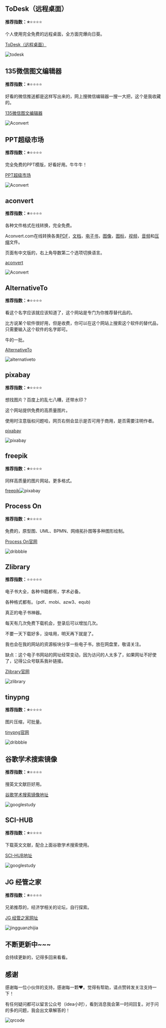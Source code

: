 
## ToDesk（远程桌面）

**推荐指数：⭐️**⭐️⭐️⭐️⭐️

个人使用完全免费的远程桌面，全方面完爆向日葵。

[ToDesk（远程桌面）](https://www.todesk.com/)

![todesk](https://cdn.jsdelivr.net/gh/CoderSJX/nullpointer@master/static/images/todesk.png)



## 135微信图文编辑器

**推荐指数：⭐️**⭐️⭐️⭐️⭐️

好看的微信推送都是这样写出来的，网上搜微信编辑器一搜一大把，这个是我收藏的。

[135微信图文编辑器](https://www.135editor.com/)

![Aconvert](https://cdn.jsdelivr.net/gh/CoderSJX/nullpointer@master/static/images/we-edit.png)



## PPT超级市场

**推荐指数：⭐️**⭐️⭐️⭐️⭐️

完全免费的PPT模版，好看好用。牛牛牛！

[PPT超级市场](https://www.pptsupermarket.com/)

![Aconvert](https://cdn.jsdelivr.net/gh/CoderSJX/nullpointer@master/static/images/super-ppt.png)



## aconvert

**推荐指数：⭐️**⭐️⭐️⭐️⭐️

各种文件格式在线转换，完全免费。

Aconvert.com在线转换各类[PDF](https://www.aconvert.com/cn/pdf/)，[文档](https://www.aconvert.com/cn/document/)，[电子书](https://www.aconvert.com/cn/ebook/)，[图像](https://www.aconvert.com/cn/image/)，[图标](https://www.aconvert.com/cn/icon/)，[视频](https://www.aconvert.com/cn/video/)，[音频](https://www.aconvert.com/cn/audio/)和[压缩](https://www.aconvert.com/cn/archive/)文件。

页面有中文版的，右上角导数第二个选项切换语言。

[aconvert](https://www.aconvert.com/cn/)

![Aconvert](https://cdn.jsdelivr.net/gh/CoderSJX/nullpointer@master/static/images/aconvert.png)



## AlternativeTo

**推荐指数：⭐️**⭐️⭐️⭐️⭐️

看这个名字应该就应该知道了，这个网站是专门为你推荐替代品的。

比方说某个软件很好用，但是收费，你可以在这个网站上搜索这个软件的替代品，只需要输入这个软件的名字即可。

牛的一批。

[AlternativeTo](https://alternativeto.net/)

![alternativeto](https://cdn.jsdelivr.net/gh/CoderSJX/nullpointer@master/static/images/alternativeto.png)



## pixabay

**推荐指数：⭐️**⭐️⭐️⭐️⭐️

想找图片？百度上的乱七八糟，还带水印？

这个网站提供免费的高质量图片。

使用时注意版权问题哈，网页右侧会显示是否可用于商用，是否需要注明作者。

[pixabay](https://pixabay.com/)

![pixabay](https://cdn.jsdelivr.net/gh/CoderSJX/nullpointer@master/static/images/pixabay.png)



## freepik

**推荐指数：⭐️**⭐️⭐️⭐️⭐️

同样高质量的图片网站，更多格式。

[freepik](https://www.freepik.com/)![pixabay](https://cdn.jsdelivr.net/gh/CoderSJX/nullpointer@master/static/images/freepik.png)



## Process On

**推荐指数：⭐️**⭐️⭐️⭐️⭐️

免费的，原型图、UML、BPMN、网络拓扑图等多种图形绘制。

[Process On官网](https://www.processon.com/)

![dribbble](https://cdn.jsdelivr.net/gh/CoderSJX/nullpointer@master/static/images/processon.png)



## Zlibrary

**推荐指数：**⭐️⭐️⭐️⭐️⭐️

电子书大全，各种书籍都有，学术必备。

各种格式都有。（pdf、mobi、azw3、equb)

真正的电子书神器。

每天有几次免费下载机会，登录后可以增加几次。

不要一天下载好多，没啥用，明天再下就是了。

我也会在我的网站的资源板块分享一些电子书，放在网盘里，敬请关注。

缺点：这个电子书网站的网址经常变动，因为访问的人太多了，如果网址不好使了，记得公众号联系我补链接。

[Zlibrary官网](https://zh.usa1lib.org/)

![zlibrary](https://cdn.jsdelivr.net/gh/CoderSJX/nullpointer@master/static/images/zlibrary.png)



## tinypng

**推荐指数：⭐️**⭐️⭐️⭐️⭐️

图片压缩，可批量。

[tinypng官网](https://tinypng.com/)

![dribbble](https://cdn.jsdelivr.net/gh/CoderSJX/nullpointer@master/static/images/tinypng.png)





## 谷歌学术搜索镜像

**推荐指数：⭐️**⭐️⭐️⭐️⭐️

搜英文文献巨好用。

[谷歌学术搜索镜像地址](http://scholar.scqylaw.com/)

![googlestudy](https://cdn.jsdelivr.net/gh/CoderSJX/nullpointer@master/static/images/googlestudy.png)



## SCI-HUB

**推荐指数：⭐️**⭐️⭐️⭐️⭐️

下载英文文献，配合上面谷歌学术搜索使用。

[SCI-HUB地址](https://sci-hub.yncjkj.com/)

![googlestudy](https://cdn.jsdelivr.net/gh/CoderSJX/nullpointer@master/static/images/SCIHUB.png)







## JG 经管之家

**推荐指数：⭐️**⭐️⭐️⭐️⭐️

兄弟推荐的，经济学相关的论坛，自行探索。

[JG 经管之家网址](https://bbs.pinggu.org/)

![jingguanzhijia](https://cdn.jsdelivr.net/gh/CoderSJX/nullpointer@master/static/images/jingguanzhijia.png)





## 不断更新中~~~

会持续更新的，记得多回来看看。



## 感谢

感谢每一位小伙伴的支持，感谢每一颗❤️。觉得有帮助，请点赞转发关注支持一下！

有任何疑问都可以留言公众号（idea小时），看到消息我会第一时间回复。对于问的多的问题，我会出文章解答的！

![qrcode](https://cdn.jsdelivr.net/gh/CoderSJX/nullpointer@master/static/images/qrcode.png)



